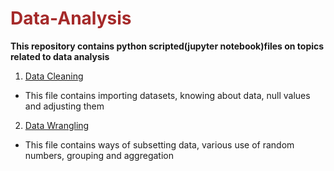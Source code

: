 # <font color = 'brown'> Data-Analysis</font><br/>
**This repository contains python scripted(jupyter notebook)files on topics related to data analysis** <br/>

1. <u>Data Cleaning</u> 
- This file contains importing datasets, knowing about data, null values and adjusting them <br/>
2. <u>Data Wrangling</u>
- This file contains ways of subsetting data, various use of random numbers, grouping and aggregation
